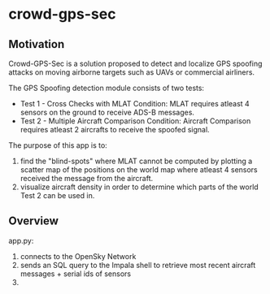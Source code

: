 # crowd-gps-sec

## Motivation

Crowd-GPS-Sec is a solution proposed to detect and localize GPS spoofing attacks on moving airborne targets 
such as UAVs or commercial airliners. 

The GPS Spoofing detection module consists of two tests:
* Test 1 - Cross Checks with MLAT 
    Condition: MLAT requires atleast 4 sensors on the ground to receive ADS-B messages.
* Test 2 - Multiple Aircraft Comparison
    Condition: Aircraft Comparison requires atleast 2 aircrafts to receive the spoofed signal.

The purpose of this app is to:
1) find the "blind-spots" where MLAT cannot be computed by plotting a scatter map of the 
positions on the world map where atleast 4 sensors received the message from the aircraft.
2) visualize aircraft density in order to determine which parts of the world Test 2 can be
used in.


## Overview 

app.py: 
1) connects to the OpenSky Network 
2) sends an SQL query to the Impala shell to retrieve most recent aircraft messages + serial ids of sensors
3)

